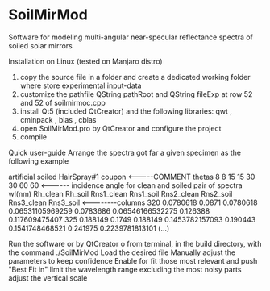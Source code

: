 # SoilMirMod
Software for modeling multi-angular near-specular reflectance spectra of soiled solar mirrors

Installation on Linux (tested on Manjaro distro)
1) copy the source file in a folder and create a dedicated working folder where store experimental input-data
2) customize the pathfile QString pathRoot and QString fileExp at row 52 and 52 of soilmirmoc.cpp
3) install Qt5 (included QtCreator) and the following libraries: qwt , cminpack , blas , cblas
4) open SoilMirMod.pro by QtCreator and configure the project
5) compile

Quick user-guide
Arrange the spectra got far a given specimen as the following example

artificial soiled HairSpray#1 coupon <-----COMMENT
thetas 8 8 15 15 30 30 60 60 <------ incidence angle for clean and soiled pair of spectra
wl(nm)  Rh_clean    Rh_soil Rns1_clean  Rns1_soil Rns2_clean  Rns2_soil Rns3_clean  Rns3_soil <--------columns
320	0.0780618	0.0871	0.0780618	0.06531105969259	0.0783686	0.06546166532275	0.126388	0.117609475407
325	0.188149	0.1749	0.188149	0.1453782157093	0.190443	0.1541748468521	0.241975	0.2239781813101
(...)

Run the software or by QtCreator o from terminal, in the build directory, with the command ./SoilMirMod
Load the desired file
Manually adjust the parameters to keep confidence
Enable for fit those most relevant and push "Best Fit in"
limit the wavelength range excluding the most noisy parts
adjust the vertical scale
